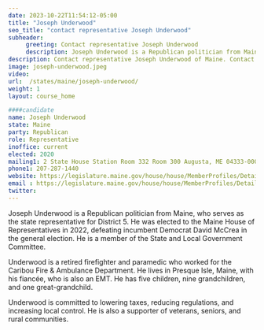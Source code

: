 ```yaml
---
date: 2023-10-22T11:54:12-05:00
title: "Joseph Underwood"
seo_title: "contact representative Joseph Underwood"
subheader:
     greeting: Contact representative Joseph Underwood
     description: Joseph Underwood is a Republican politician from Maine, who serves as the state representative for District 5. He was elected to the Maine House of Representatives in 2022, defeating incumbent Democrat David McCrea in the general election. He is a member of the State and Local Government Committee.
description: Contact representative Joseph Underwood of Maine. Contact information for Joseph Underwood includes email address, phone number, and mailing address.
image: joseph-underwood.jpeg
video:
url:  /states/maine/joseph-underwood/
weight: 1
layout: course_home

####candidate
name: Joseph Underwood
state: Maine
party: Republican
role: Representative
inoffice: current
elected: 2020
mailing1: 2 State House Station Room 332 Room 300 Augusta, ME 04333-0002
phone1: 207-287-1440
website: https://legislature.maine.gov/house/house/MemberProfiles/Details/1444
email : https://legislature.maine.gov/house/house/MemberProfiles/Details/1444
twitter:
---
```


Joseph Underwood is a Republican politician from Maine, who serves as the state representative for District 5. He was elected to the Maine House of Representatives in 2022, defeating incumbent Democrat David McCrea in the general election. He is a member of the State and Local Government Committee.

Underwood is a retired firefighter and paramedic who worked for the Caribou Fire & Ambulance Department. He lives in Presque Isle, Maine, with his fiancée, who is also an EMT. He has five children, nine grandchildren, and one great-grandchild.

Underwood is committed to lowering taxes, reducing regulations, and increasing local control. He is also a supporter of veterans, seniors, and rural communities.
